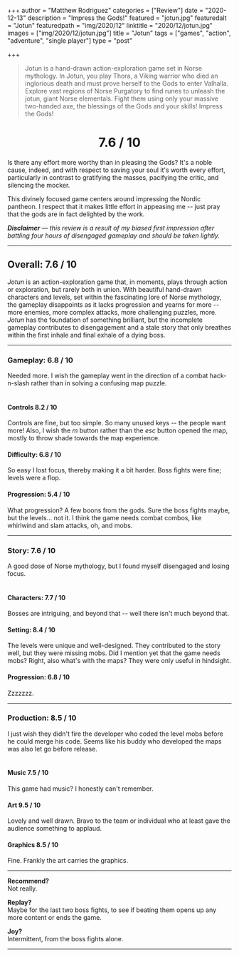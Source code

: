 +++
author = "Matthew Rodriguez"
categories = ["Review"]
date = "2020-12-13"
description = "Impress the Gods!"
featured = "jotun.jpg"
featuredalt = "Jotun"
featuredpath = "img/2020/12"
linktitle = "2020/12/jotun.jpg"
images = ["img/2020/12/jotun.jpg"]
title = "Jotun"
tags = ["games", "action", "adventure", "single player"]
type = "post"

+++

> Jotun is a hand-drawn action-exploration game set in Norse mythology. In Jotun, you play Thora, a Viking warrior who died an inglorious death and must prove herself to the Gods to enter Valhalla. Explore vast regions of Norse Purgatory to find runes to unleash the jotun, giant Norse elementals. Fight them using only your massive two-handed axe, the blessings of the Gods and your skills! Impress the Gods!

<h1 style="text-align: center">7.6 / 10</h1>

Is there any effort more worthy than in pleasing the Gods? It's a noble cause, indeed, and with respect to saving your soul it's worth every effort, particularly in contrast to gratifying the masses, pacifying the critic, and silencing the mocker.

This divinely focused game centers around impressing the Nordic pantheon. I respect that it makes little effort in appeasing me -- just pray that the gods are in fact delighted by the work.

*<b>Disclaimer</b> &mdash; this review is a result of my biased first impression after battling four hours of disengaged gameplay and should be taken lightly.*

***

## Overall: 7.6 / 10

*Jotun* is an action-exploration game that, in moments, plays through action or exploration, but rarely both in union. With beautiful hand-drawn characters and levels, set within the fascinating lore of Norse mythology, the gameplay disappoints as it lacks progression and yearns for more -- more enemies, more complex attacks, more challenging puzzles, more. *Jotun* has the foundation of something brilliant, but the incomplete gameplay contributes to disengagement and a stale story that only breathes within the first inhale and final exhale of a dying boss.

***

### Gameplay: 6.8 / 10
Needed more. I wish the gameplay went in the direction of a combat hack-n-slash rather than in solving a confusing map puzzle.
<br>
<br>

#### Controls 8.2 / 10
Controls are fine, but too simple. So many unused keys -- the people want more! Also, I wish the *m* button rather than the *esc* button opened the map, mostly to throw shade towards the map experience.

#### Difficulty: 6.8 / 10
So easy I lost focus, thereby making it a bit harder. Boss fights were fine; levels were a flop.

#### Progression: 5.4 / 10
What progression? A few boons from the gods. Sure the boss fights maybe, but the levels... not it. I think the game needs combat combos, like whirlwind and slam attacks, oh, and mobs.

***

### Story: 7.6 / 10
A good dose of Norse mythology, but I found myself disengaged and losing focus.
<br>
<br>

#### Characters: 7.7 / 10
Bosses are intriguing, and beyond that -- well there isn't much beyond that.

#### Setting: 8.4 / 10
The levels were unique and well-designed. They contributed to the story well, but they were missing mobs. Did I mention yet that the game needs mobs? Right, also what's with the maps? They were only useful in hindsight.

#### Progression: 6.8 / 10
Zzzzzzz.

***

### Production: 8.5 / 10
I just wish they didn't fire the developer who coded the level mobs before he could merge his code. Seems like his buddy who developed the maps was also let go before release.
<br>
<br>

#### Music 7.5 / 10
This game had music? I honestly can't remember.

#### Art 9.5 / 10
Lovely and well drawn. Bravo to the team or individual who at least gave the audience something to applaud.

#### Graphics 8.5 / 10
Fine. Frankly the art carries the graphics.

***

**Recommend?**  
Not really.

**Replay?**  
Maybe for the last two boss fights, to see if beating them opens up any more content or ends the game.

**Joy?**  
Intermittent, from the boss fights alone.

***